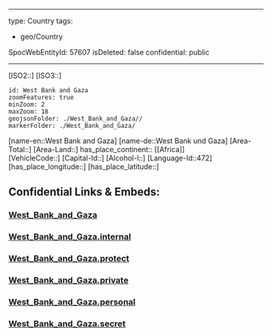 ﻿---

type: Country
tags:
- geo/Country

SpocWebEntityId: 57607
isDeleted: false
confidential: public

---
[ISO2::]
[ISO3::]
```leaflet
id: West Bank and Gaza
zoomFeatures: true 
minZoom: 2 
maxZoom: 18
geojsonFolder: ./West_Bank_and_Gaza//
markerFolder: ./West_Bank_and_Gaza/
```

[name-en::West Bank and Gaza]
[name-de::West Bank und Gaza]
[Area-Total::]
[Area-Land::]
has_place_continent:: [[Africa]]  
[VehicleCode::]
[Capital-Id::]
[Alcohol-l::]
[Language-Id::472]
[has_place_longitude::]
[has_place_latitude::]



## Confidential Links & Embeds: 

### [West_Bank_and_Gaza](/_public/Earth/Continent/Asia/Asia~West/West_Bank_and_Gaza.md) 

### [West_Bank_and_Gaza.internal](/_internal/Earth/Continent/Asia/Asia~West/West_Bank_and_Gaza.internal.md) 

### [West_Bank_and_Gaza.protect](/_protect/Earth/Continent/Asia/Asia~West/West_Bank_and_Gaza.protect.md) 

### [West_Bank_and_Gaza.private](/_private/Earth/Continent/Asia/Asia~West/West_Bank_and_Gaza.private.md) 

### [West_Bank_and_Gaza.personal](/_personal/Earth/Continent/Asia/Asia~West/West_Bank_and_Gaza.personal.md) 

### [West_Bank_and_Gaza.secret](/_secret/Earth/Continent/Asia/Asia~West/West_Bank_and_Gaza.secret.md) 
